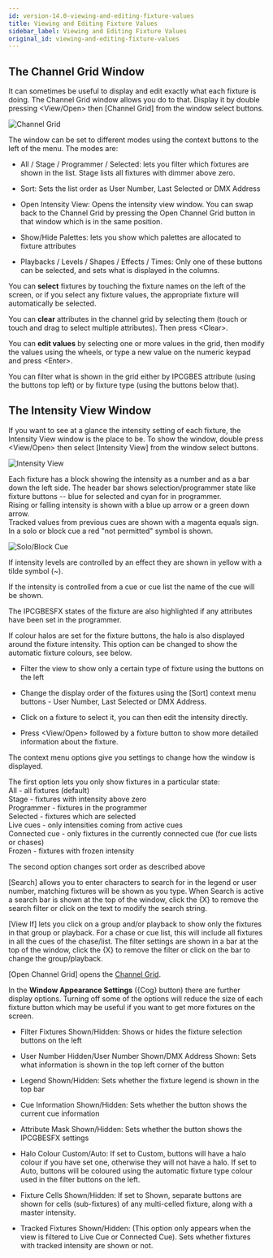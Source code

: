 ```yaml
---
id: version-14.0-viewing-and-editing-fixture-values
title: Viewing and Editing Fixture Values
sidebar_label: Viewing and Editing Fixture Values
original_id: viewing-and-editing-fixture-values
---
```


The Channel Grid Window
-----------------------

It can sometimes be useful to display and edit exactly what each fixture
is doing. The Channel Grid window allows you do to that. Display it by
double pressing \<View/Open\> then \[Channel
Grid\] from the window select buttons.

![Channel Grid](/docs/images/Channel-Grid.png)

The window can be set to different modes using the context buttons to
the left of the menu. The modes are:

-   All / Stage / Programmer / Selected: lets you filter which fixtures
    are shown in the list. Stage lists all fixtures with dimmer above
    zero.

-   Sort: Sets the list order as User Number, Last Selected or DMX
    Address

-   Open Intensity View: Opens the intensity view window. You can swap
    back to the Channel Grid by pressing the Open Channel Grid button in
    that window which is in the same position.

-   Show/Hide Palettes: lets you show which palettes are allocated to
    fixture attributes

-   Playbacks / Levels / Shapes / Effects / Times: Only one of these
    buttons can be selected, and sets what is displayed in the columns.

You can **select** fixtures by touching the fixture names on the left of
the screen, or if you select any fixture values, the appropriate fixture
will automatically be selected.

You can **clear** attributes in the channel grid by selecting them
(touch or touch and drag to select multiple attributes). Then press
\<Clear\>.

You can **edit values** by selecting one or more values in the grid,
then modify the values using the wheels, or type a new value on the
numeric keypad and press \<Enter\>.

You can filter what is shown in the grid either by IPCGBES attribute
(using the buttons top left) or by fixture type (using the buttons below
that).

The Intensity View Window
-------------------------

If you want to see at a glance the intensity setting of each fixture,
the Intensity View window is the place to be. To show the window, double press
\<View/Open\> then select \[Intensity View\] from the window select buttons.

![Intensity View](/docs/images/Intensity-View.png)

Each fixture has a block showing the intensity as a number and as a bar
down the left side. The header bar shows selection/programmer state like
fixture buttons -- blue for selected and cyan for in programmer.\
Rising or falling intensity is shown with a blue up arrow or a green
down arrow.\
Tracked values from previous cues are shown with a magenta equals sign.\
In a solo or block cue a red "not permitted" symbol is shown.

![Solo/Block Cue](/docs/images/Solo-Block-Cue.png)

If intensity levels are controlled by an effect they are shown in yellow
with a tilde symbol (\~).

If the intensity is controlled from a cue or cue list the name of the
cue will be shown.

The IPCGBESFX states of the fixture are also highlighted if any
attributes have been set in the programmer.

If colour halos are set for the fixture buttons, the halo is also
displayed around the fixture intensity. This option can be changed to
show the automatic fixture colours, see below.

-   Filter the view to show only a certain type of fixture using the
    buttons on the left

-   Change the display order of the fixtures using the \[Sort\] context
    menu buttons - User Number, Last Selected or DMX Address.

-   Click on a fixture to select it, you can then edit the intensity
    directly.

-   Press \<View/Open\> followed by a fixture button to show more
    detailed information about the fixture.

The context menu options give you settings to change how the window is
displayed.

The first option lets you only show fixtures in a particular state:\
All - all fixtures (default)\
Stage - fixtures with intensity above zero\
Programmer - fixtures in the programmer\
Selected - fixtures which are selected\
Live cues - only intensities coming from active cues\
Connected cue - only fixtures in the currently connected cue (for cue
lists or chases)\
Frozen - fixtures with frozen intensity

The second option changes sort order as described above

\[Search\] allows you to enter characters to search for in the legend or
user number, matching fixtures will be shown as you type. When Search is
active a search bar is shown at the top of the window, click the \{X\} to
remove the search filter or click on the text to modify the search
string.

\[View If\] lets you click on a group and/or playback to show only the
fixtures in that group or playback. For a chase or cue list, this will
include all fixtures in all the cues of the chase/list. The filter
settings are shown in a bar at the top of the window, click the \{X\} to
remove the filter or click on the bar to change the group/playback.

\[Open Channel Grid\] opens the [Channel Grid](viewing-and-editing-fixture-values.md#the-channel-grid-window).

In the **Window Appearance Settings** (\{Cog\} button) there are further
display options. Turning off some of the options will reduce the size of
each fixture button which may be useful if you want to get more fixtures
on the screen.

-   Filter Fixtures Shown/Hidden: Shows or hides the fixture selection
    buttons on the left

-   User Number Hidden/User Number Shown/DMX Address Shown: Sets what
    information is shown in the top left corner of the button

-   Legend Shown/Hidden: Sets whether the fixture legend is shown in the
    top bar

-   Cue Information Shown/Hidden: Sets whether the button shows the
    current cue information

-   Attribute Mask Shown/Hidden: Sets whether the button shows the
    IPCGBESFX settings

-   Halo Colour Custom/Auto: If set to Custom, buttons will have a halo
    colour if you have set one, otherwise they will not have a halo. If
    set to Auto, buttons will be coloured using the automatic fixture
    type colour used in the filter buttons on the left.

-   Fixture Cells Shown/Hidden: If set to Shown, separate buttons are
    shown for cells (sub-fixtures) of any multi-celled fixture, along
    with a master intensity.

-   Tracked Fixtures Shown/Hidden: (This option only appears when the
    view is filtered to Live Cue or Connected Cue). Sets whether
    fixtures with tracked intensity are shown or not.

